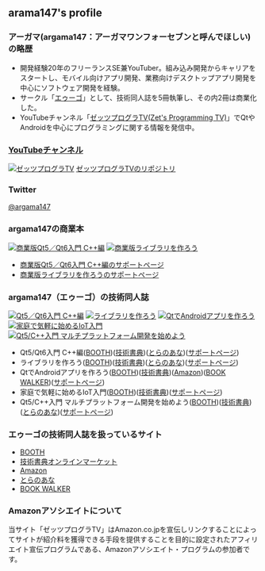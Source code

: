 ## arama147's profile

### アーガマ(argama147：アーガマワンフォーセブンと呼んでほしい)の略歴

* 開発経験20年のフリーランスSE兼YouTuber。組み込み開発からキャリアをスタートし、モバイル向けアプリ開発、業務向けデスクトップアプリ開発を中心にソフトウェア開発を経験。
* サークル「[エゥーゴ](https://eugo.booth.pm/)」として、技術同人誌を5冊執筆し、その内2冊は商業化した。
* YouTubeチャンネル「[ゼッツプログラTV(Zet's Programming TV)](https://www.youtube.com/channel/UCK4cX4AtA7dIIjqFc1q6bTg)」でQtやAndroidを中心にプログラミングに関する情報を発信中。

### [YouTubeチャンネル](https://www.youtube.com/channel/UCK4cX4AtA7dIIjqFc1q6bTg)

[![ゼッツプログラTV](https://user-images.githubusercontent.com/5881452/159637360-ab2106c8-bb1e-4b5e-8cdd-26d2f8751c1a.png)](https://www.youtube.com/channel/UCK4cX4AtA7dIIjqFc1q6bTg)
[ゼッツプログラTVのリポジトリ](https://github.com/argama147/zetprogratv)

### Twitter

[@argama147](https://twitter.com/argama147)

### argama147の商業本

[![商業版Qt5／Qt6入門 C++編](https://user-images.githubusercontent.com/5881452/159817378-ae782791-4833-463f-8398-3841e46a07ec.png)](https://amzn.to/3IykBVu) [![商業版ライブラリを作ろう](https://user-images.githubusercontent.com/5881452/159818201-6de5bf70-9815-4917-b5ca-f25227aac888.png)](https://amzn.to/3IGGJNg)

* [商業版Qt5／Qt6入門 C++編のサポートページ](https://github.com/argama147/qt5qt6cppbook) 
* [商業版ライブラリを作ろうのサポートページ](https://github.com/argama147/lets_make_library)

### argama147（エゥーゴ）の技術同人誌


[![Qt5／Qt6入門 C++編](https://user-images.githubusercontent.com/5881452/159818966-ff13d57c-7d37-4d92-a035-74194e1a4c87.png)](https://eugo.booth.pm/items/3045661) [![ライブラリを作ろう](https://user-images.githubusercontent.com/5881452/159818906-a327cfaf-7c2d-4b55-a9d2-ea57310f6867.png)](https://eugo.booth.pm/items/2368447) [![QtでAndroidアプリを作ろう](https://user-images.githubusercontent.com/5881452/159818978-7c258e18-9dc3-4da3-9f86-00f32e377876.png)](https://eugo.booth.pm/items/1565906) [![家庭で気軽に始めるIoT入門](https://user-images.githubusercontent.com/5881452/159818877-cfd203aa-edf4-4b9f-a1bc-195c275c766e.png)](https://eugo.booth.pm/items/1312558) [![Qt5/C++入門 マルチプラットフォーム開発を始めよう](https://user-images.githubusercontent.com/5881452/159818959-e32b7ff7-fb41-4307-b440-3384455effbf.png)](https://eugo.booth.pm/items/1042093)

* Qt5/Qt6入門 C++編([BOOTH](https://eugo.booth.pm/items/3045661))([技術書典](https://techbookfest.org/product/4534960490807296?productVariantID=5472816721821696))([とらのあな](https://ecs.toranoana.jp/tora/ec/item/040030915696/))([サポートページ](https://github.com/argama147/qt6cppbook))
* ライブラリを作ろう([BOOTH](https://eugo.booth.pm/items/2368447))([技術書典](https://techbookfest.org/product/5108106740629504?productVariantID=6672786418302976))([とらのあな](https://ecs.toranoana.jp/tora/ec/item/040030858035/))([サポートページ](https://github.com/argama147/make_library))
* QtでAndroidアプリを作ろう([BOOTH](https://eugo.booth.pm/items/1565906))([技術書典](https://techbookfest.org/product/6496391299858432?productVariantID=5787566540324864))([Amazon](https://www.amazon.co.jp/Qt%E3%81%A7Android%E3%82%A2%E3%83%97%E3%83%AA%E3%82%92%E4%BD%9C%E3%82%8D%E3%81%86-argama147-ebook/dp/B07Y8PQVC6/ref=sr_1_1?qid=1648018575&refinements=p_27%3Aargama147&s=digital-text&sr=1-1&text=argama147))([BOOK WALKER](https://bookwalker.jp/de83161327-8a32-4a41-9709-5cb9ce1438a8/))([サポートページ](https://github.com/argama147/qt-android))
* 家庭で気軽に始めるIoT入門([BOOTH](https://eugo.booth.pm/items/1312558))([技術書典](https://techbookfest.org/product/4977750322446336?productVariantID=5659216549249024))([サポートページ](https://github.com/argama147/iotfirststep))
* Qt5/C++入門 マルチプラットフォーム開発を始めよう([BOOTH](https://eugo.booth.pm/items/1042093))([技術書典](https://techbookfest.org/product/4924540912140288?productVariantID=6365386482122752))([とらのあな](https://ecs.toranoana.jp/tora/ec/item/040030858034/))([サポートページ](https://github.com/argama147/qt5cppfirststep))

### エゥーゴの技術同人誌を扱っているサイト

* [BOOTH](https://eugo.booth.pm/)
* [技術書典オンラインマーケット](https://techbookfest.org/organization/43220004)
* [Amazon](https://www.amazon.co.jp/s?i=digital-text&rh=p_27%3Aargama147&s=relevancerank&text=argama147&ref=dp_byline_sr_ebooks_1)
* [とらのあな](https://ecs.toranoana.jp/tora/ec/cot/circle/2UPA2C6Q8V7Md06Pd687/all/)
* [BOOK WALKER](https://bookwalker.jp/author/139363/)

### Amazonアソシエイトについて
当サイト「ゼッツプログラTV」はAmazon.co.jpを宣伝しリンクすることによってサイトが紹介料を獲得できる手段を提供することを目的に設定されたアフィリエイト宣伝プログラムである、Amazonアソシエイト・プログラムの参加者です。
